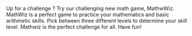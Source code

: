 Up for a challenge ? Try our challenging new math game, MathwWiz. 
MathWiz is a perfect game to practice your mathematics and basic arithmetic skills.
Pick between three different levels to determine your skill level.
Mathwiz is the perfect challenge for all. 
Have fun!
